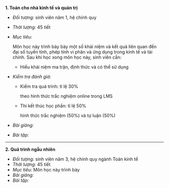 **1. Toán cho nhà kinh tế và quản trị**

- *Đối tượng:* sinh viên năm 1, hệ chính quy

- *Thời lượng:* 45 tiết

- *Mục tiêu:* 

	Môn học này trình bày bày một số khái niệm và kết quả liên quan đến đại số tuyến tính, phép tính vi phân và ứng dụng trong kinh tế và tài chính. Sau khi học xong môn học này, sinh viên cần:
    
    - Hiểu khái niệm ma trận, định thức và có thể sử dụng 
    
- *Kiểm tra đánh giá:*

	- Kiểm tra quá trình: tỉ lệ 30% 
    
    	theo hình thức trắc nghiệm online trong LMS
    
    - Thi kết thúc học phần: tỉ lệ 50% 
    
    	hình thức trắc nghiệm (50%) và tự luận (50%)
    
- *Bài giảng:*
	
    
- *Bài tập:*

---------
**2. Quá trình ngẫu nhiên**

- *Đối tượng:* sinh viên năm 3, hệ chính quy ngành Toán kinh tế
- *Thời lượng:* 45 tiết
- *Mục tiêu:* Môn học này trình bày
- *Bài giảng:*
- *Bài tập:*
